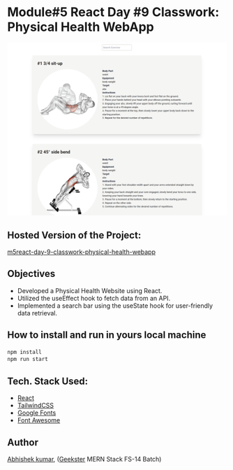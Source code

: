 # Module#5 React Day #9 Classwork: Physical Health WebApp
![](thumbnail.png)

## Hosted Version of the Project:
[m5react-day-9-classwork-physical-health-webapp](https://m5react-day-9-classwork-physical-health-webapp.vercel.app/)

## Objectives
+ Developed a Physical Health Website using React.
+ Utilized the useEffect hook to fetch data from an API.
+ Implemented a search bar using the useState hook for user-friendly data retrieval.


## How to install and run in yours local machine
```bash
npm install
npm run start
```

## Tech. Stack Used:
+ [React](https://react.dev/)
+ [TailwindCSS](https://tailwindcss.com/)
+ [Google Fonts](https://fonts.google.com/)
+ [Font Awesome](https://fontawesome.com/icons/)

## Author
[Abhishek kumar](https://www.linkedin.com/in/alex21c/), ([Geekster](https://geekster.in/) MERN Stack FS-14 Batch)


